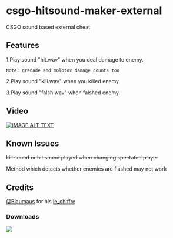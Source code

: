 # csgo-hitsound-maker-external
CSGO sound based external cheat

## Features
1.Play sound "hit.wav" when you deal damage to enemy.

`Note: grenade and molotov damage counts too`

2.Play sound "kill.wav" when you killed enemy.

3.Play sound "falsh.wav" when falshed enemy.

## Video
[![IMAGE ALT TEXT](https://github.com/Liuhaixv/csgo-hitsound-maker-external/tree/master/img/0.jpg)](https://www.youtube.com/watch?v=Q_okx0boOVw&t=42s)

## Known Issues
~~kill sound or hit sound played when changing spectated player~~

~~Method which detects whether enemies are flashed may not work~~

## Credits
[@Blaumaus](https://github.com/Blaumaus) for his [le_chiffre](https://github.com/Blaumaus/le_chiffre/tree/main/Le_Chiffre)

### Downloads

![](https://img.shields.io/github/downloads/Liuhaixv/csgo-hitsound-maker-external/total)
